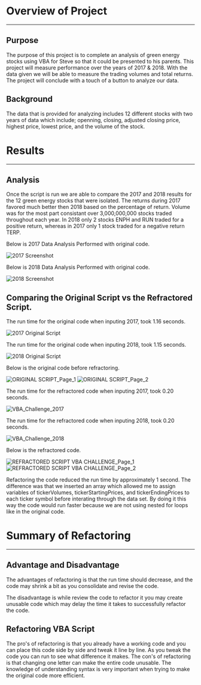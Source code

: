 # Overview of Project
------------------
## Purpose

The purpose of this project is to complete an analysis of green energy stocks using VBA for Steve so that it could be presented to his parents. This project will measure performance over the years of 2017 & 2018. With the data given we will be able to measure the trading volumes and total returns. The project will conclude with a touch of a button to analyze our data.

## Background
The data that is provided for analyzing includes 12 different stocks with two years of data which include; openning, closing, adjusted closing price, highest price, lowest price, and the volume of the stock. 

# Results
----
## Analysis

Once the script is run we are able to compare the 2017 and 2018 results for the 12 green energy stocks that were isolated. The returns during 2017 favored much better then 2018 based on the percentage of return. Volume was for the most part consistant over 3,000,000,000 stocks traded throughout each year. In 2018 only 2 stocks ENPH and RUN traded for a positive return, whereas in 2017 only 1 stock traded for a negative return TERP.

Below is 2017 Data Analysis Performed with original code.

![2017 Screenshot](https://user-images.githubusercontent.com/88256967/131227921-b712b629-841b-4099-9634-69471737b1b0.PNG)

Below is 2018 Data Analysis Performed with original code.

![2018 Screenshot](https://user-images.githubusercontent.com/88256967/131227928-9faab56e-43a8-40a6-a9a9-35b4f8a7afe4.PNG)


## Comparing the Original Script vs the Refractored Script.

The run time for the original code when inputing 2017, took 1.16 seconds.

![2017 Original Script](https://user-images.githubusercontent.com/88256967/131227869-46e37161-fa5b-472a-ab26-83aea0dad1de.PNG)

The run time for the original code when inputing 2018, took 1.15 seconds.

![2018 Original Script](https://user-images.githubusercontent.com/88256967/131227872-93621c50-da07-4c43-b952-25d8ecd4aca8.PNG)

Below is the original code before refractoring.

![ORIGINAL SCRIPT_Page_1](https://user-images.githubusercontent.com/88256967/131227876-669e1896-23e1-43ca-b463-bb493ff684d0.png)
![ORIGINAL SCRIPT_Page_2](https://user-images.githubusercontent.com/88256967/131227959-36c4304a-a372-4203-a93a-a67902e1dadb.png)


The run time for the refractored code when inputing 2017, took 0.20 seconds.

![VBA_Challenge_2017](https://user-images.githubusercontent.com/88256967/131227889-5597abc7-8a3d-48fa-b66f-77a7653b8997.PNG)

The run time for the refractored code when inputing 2018, took 0.20 seconds.

![VBA_Challenge_2018](https://user-images.githubusercontent.com/88256967/131227893-c7a8664c-adc1-4aea-a851-0379d3f6b8b7.PNG)

Below is the refractored code.

![REFRACTORED SCRIPT VBA CHALLENGE_Page_1](https://user-images.githubusercontent.com/88256967/131227896-65efa3cf-9fea-41c6-90c8-3e565ec3f07d.png)
![REFRACTORED SCRIPT VBA CHALLENGE_Page_2](https://user-images.githubusercontent.com/88256967/131227957-847e9a9c-2910-4fb0-a461-28e1296d2105.png)


Refactoring the code reduced the run time by approximately 1 second. The difference was that we inserted an array which allowed me to assign variables of tickerVolumes, tickerStartingPrices, and tickerEndingPrices to each ticker symbol before interating through the data set. By doing it this way the code would run faster because we are not using nested for loops like in the original code.

# Summary of Refactoring
----
## Advantage and Disadvantage

The advantages of refactoring is that the run time should decrease, and the code may shrink a bit as you consolidate and revise the code.

The disadvantage is while review the code to refactor it you may create unusable code which may delay the time it takes to successfully refactor the code.

## Refactoring VBA Script
The pro's of refactoring is that you already have a working code and you can place this code side by side and tweak it line by line. As you tweak the code you can run to see what difference it makes. The con's of refactoring is that changing one letter can make the entire code unusable. The knowledge of understanding syntax is very important when trying to make the original code more efficient.

